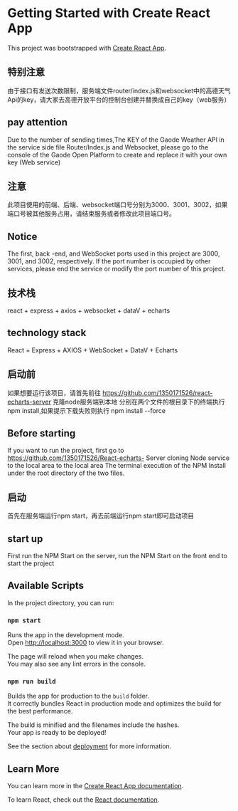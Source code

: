 # Getting Started with Create React App

This project was bootstrapped with [Create React App](https://github.com/facebook/create-react-app).

## 特别注意
由于接口有发送次数限制，服务端文件router/index.js和websocket中的高德天气Api的key，请大家去高德开放平台的控制台创建并替换成自己的key（web服务）
## pay attention
Due to the number of sending times,The KEY of the Gaode Weather API in the service side file Router/Index.js and Websocket, please go to the console of the Gaode Open Platform to create and replace it with your own key (Web service)


## 注意
此项目使用的前端、后端、websocket端口号分别为3000、3001、3002，如果端口号被其他服务占用，请结束服务或者修改此项目端口号。
## Notice
The first, back -end, and WebSocket ports used in this project are 3000, 3001, and 3002, respectively. If the port number is occupied by other services, please end the service or modify the port number of this project.

## 技术栈
react + express + axios + websocket + dataV + echarts 
## technology stack
React + Express + AXIOS + WebSocket + DataV + Echarts

## 启动前
如果想要运行该项目，请首先前往 https://github.com/1350171526/react-echarts-server 克隆node服务端到本地
分别在两个文件的根目录下的终端执行 npm install,如果提示下载失败则执行 npm install --force
## Before starting
If you want to run the project, first go to https://github.com/1350171526/React-echarts- Server cloning Node service to the local area to the local area
The terminal execution of the NPM Install under the root directory of the two files.

## 启动
首先在服务端运行npm start，再去前端运行npm start即可启动项目
## start up
First run the NPM Start on the server, run the NPM Start on the front end to start the project
## Available Scripts

In the project directory, you can run:

### `npm start`

Runs the app in the development mode.\
Open [http://localhost:3000](http://localhost:3000) to view it in your browser.

The page will reload when you make changes.\
You may also see any lint errors in the console.

### `npm run build`

Builds the app for production to the `build` folder.\
It correctly bundles React in production mode and optimizes the build for the best performance.

The build is minified and the filenames include the hashes.\
Your app is ready to be deployed!

See the section about [deployment](https://facebook.github.io/create-react-app/docs/deployment) for more information.

## Learn More

You can learn more in the [Create React App documentation](https://facebook.github.io/create-react-app/docs/getting-started).

To learn React, check out the [React documentation](https://reactjs.org/).

